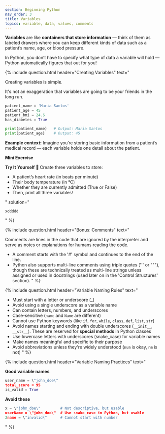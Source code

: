 ```yaml
---
section: Beginning Python
nav_order: 3
title: Variables
topics: variable, data, values, comments
---
```


**Variables** are like **containers that store information** — think of them as labeled drawers where you can keep different kinds of data such as a patient’s name, age, or blood pressure.

In Python, you don’t have to specify what type of data a variable will hold — Python automatically figures that out for you!

{% include question.html header="Creating Variables" text="

Creating variables is simple.

It's not an exaggeration that variables are going to be your friends in the long run.

```python
patient_name = 'Maria Santos'
patient_age = 45
patient_bmi = 24.6
has_diabetes = True

print(patient_name)   # Output: Maria Santos
print(patient_age)    # Output: 45
```
**Example context:** Imagine you’re storing basic information from a patient’s medical record — each variable holds one detail about the patient.

**Mini Exercise**

**Try It Yourself** 🧠
Create three variables to store:
- A patient’s heart rate (in beats per minute)
- Their body temperature (in °C)
- Whether they are currently admitted (True or False)
- Then, print all three variables!

" solution="
```python
xddddd
```

" %}


{% include question.html header="Bonus: Comments" text="

Comments are lines in the code that are ignored by the interpreter and serve as notes or explanations for humans reading the code.

- A comment starts with the '#' symbol and continues to the end of the line.
- Python also supports multi-line comments using triple quotes (''' or \"\"\"), though these are technically treated as multi-line strings unless assigned or used in docstrings (used later on in the 'Control Structures' section).
" %}

{% include question.html header="Variable Naming Rules" text="

- Must start with a letter or underscore (_)
- Avoid using a single underscore as a variable name
- Can contain letters, numbers, and underscores
- Case-sensitive (```name``` and ```Name``` are different)
- Cannot use Python keywords (like ```if```, ```for```, ```while```, ```class```, ```def```, ```list```, ```str```)
- Avoid names starting and ending with double underscores (```__init__```, ```__str__```). These are reserved for **special methods** in Python classes
- Use lowercase letters with underscores (snake_case) for variable names
- Make names meaningful and specific to their purpose
- Avoid abbreviations unless they're widely understood (```num``` is okay, ```nm``` is not)
" %}

{% include question.html header="Variable Naming Practices" text="

**Good variable names**

```python
user_name = \"john_doe\"
total_score = 95
is_valid = True
```

**Avoid these**

```python
x = \"john_doe\"         # Not descriptive, but usable
userName = \"john_doe\"  # Use snake_case in Python, but usable
2name = \"invalid\"      # Cannot start with number
```
" %}
